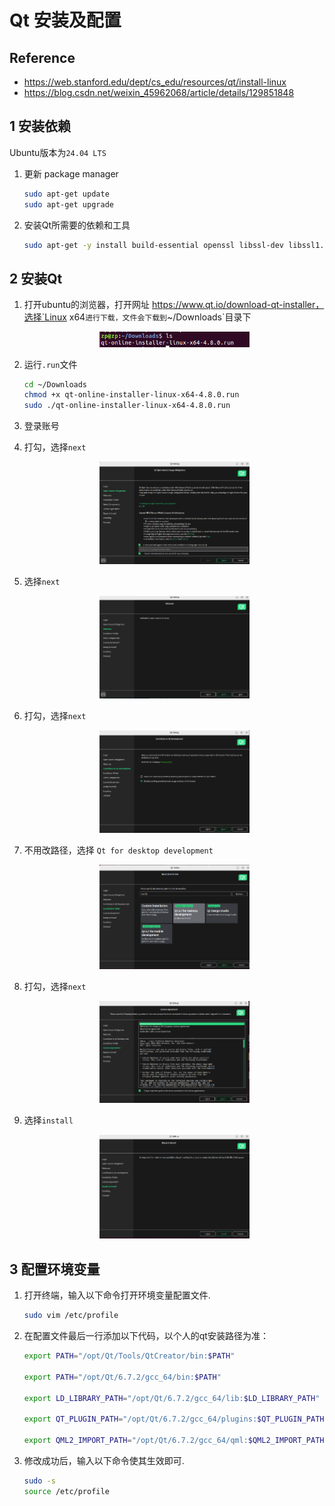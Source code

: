 # Qt 安装及配置

## Reference

- https://web.stanford.edu/dept/cs_edu/resources/qt/install-linux
- https://blog.csdn.net/weixin_45962068/article/details/129851848

## 1 安装依赖

Ubuntu版本为`24.04 LTS`

1. 更新 package manager
    ```bash
    sudo apt-get update
    sudo apt-get upgrade
    ```

2. 安装Qt所需要的依赖和工具

    ```bash
    sudo apt-get -y install build-essential openssl libssl-dev libssl1.0 libgl1-mesa-dev libqt5x11extras5 '^libxcb.*-dev' libx11-xcb-dev libglu1-mesa-dev libxrender-dev libxi-dev libxkbcommon-dev libxkbcommon-x11-dev
    ```

## 2 安装Qt
1. 打开ubuntu的浏览器，打开网址 https://www.qt.io/download-qt-installer，选择`Linux x64`进行下载，文件会下载到`~/Downloads`目录下

    <div style="text-align: center;">
    <img src="image.png" alt="alt text" style="width:50%; height:auto;"></div>

2. 运行`.run`文件

    ```bash
    cd ~/Downloads
    chmod +x qt-online-installer-linux-x64-4.8.0.run
    sudo ./qt-online-installer-linux-x64-4.8.0.run
    ```

3. 登录账号

4. 打勾，选择`next`

    <div style="text-align: center;">
    <img src="image-1.png" alt="alt text" style="width:50%; height:auto;"></div>

5. 选择`next` 

    <div style="text-align: center;">
    <img src="image-6.png" alt="alt text" style="width:50%; height:auto;"></div>

6. 打勾，选择`next`

    <div style="text-align: center;">
    <img src="image-2.png" alt="alt text" style="width:50%; height:auto;"></div>

7. 不用改路径，选择 `Qt for desktop development`

    <div style="text-align: center;">
    <img src="image-3.png" alt="alt text" style="width:50%; height:auto;"></div>

8. 打勾，选择`next`

    <div style="text-align: center;">
    <img src="image-4.png" alt="alt text" style="width:50%; height:auto;"></div>

9. 选择`install`

    <div style="text-align: center;">
    <img src="image-5.png" alt="alt text" style="width:50%; height:auto;"></div>

## 3 配置环境变量

1. 打开终端，输入以下命令打开环境变量配置文件. 

    ```bash
    sudo vim /etc/profile
    ```

2. 在配置文件最后一行添加以下代码，以个人的qt安装路径为准：

    ```bash
    export PATH="/opt/Qt/Tools/QtCreator/bin:$PATH"

    export PATH="/opt/Qt/6.7.2/gcc_64/bin:$PATH"

    export LD_LIBRARY_PATH="/opt/Qt/6.7.2/gcc_64/lib:$LD_LIBRARY_PATH"

    export QT_PLUGIN_PATH="/opt/Qt/6.7.2/gcc_64/plugins:$QT_PLUGIN_PATH"

    export QML2_IMPORT_PATH="/opt/Qt/6.7.2/gcc_64/qml:$QML2_IMPORT_PATH"
    ```

3. 修改成功后，输入以下命令使其生效即可.
    ```bash
    sudo -s
    source /etc/profile
    ```
